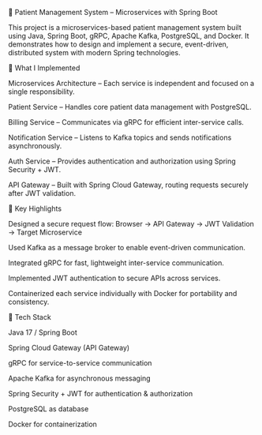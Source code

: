 🏥 Patient Management System – Microservices with Spring Boot

This project is a microservices-based patient management system built using Java, Spring Boot, gRPC, Apache Kafka, PostgreSQL, and Docker.
It demonstrates how to design and implement a secure, event-driven, distributed system with modern Spring technologies.

🔹 What I Implemented

Microservices Architecture – Each service is independent and focused on a single responsibility.

Patient Service – Handles core patient data management with PostgreSQL.

Billing Service – Communicates via gRPC for efficient inter-service calls.

Notification Service – Listens to Kafka topics and sends notifications asynchronously.

Auth Service – Provides authentication and authorization using Spring Security + JWT.

API Gateway – Built with Spring Cloud Gateway, routing requests securely after JWT validation.

🔹 Key Highlights

Designed a secure request flow:
Browser → API Gateway → JWT Validation → Target Microservice

Used Kafka as a message broker to enable event-driven communication.

Integrated gRPC for fast, lightweight inter-service communication.

Implemented JWT authentication to secure APIs across services.

Containerized each service individually with Docker for portability and consistency.

🔹 Tech Stack

Java 17 / Spring Boot

Spring Cloud Gateway (API Gateway)

gRPC for service-to-service communication

Apache Kafka for asynchronous messaging

Spring Security + JWT for authentication & authorization

PostgreSQL as database

Docker for containerization
